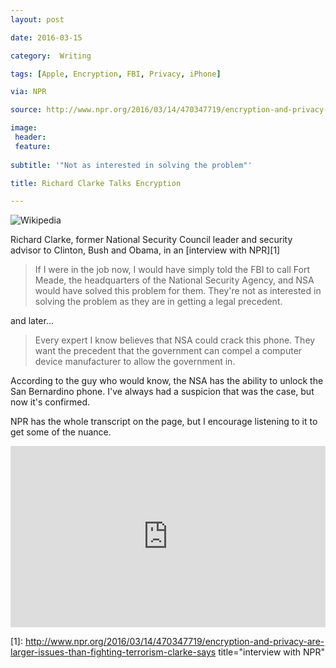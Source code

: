```yaml
---
layout: post

date: 2016-03-15

category:  Writing 

tags: [Apple, Encryption, FBI, Privacy, iPhone]

via: NPR

source: http://www.npr.org/2016/03/14/470347719/encryption-and-privacy-are-larger-issues-than-fighting-terrorism-clarke-says

image:
 header: 
 feature:
 
subtitle: '"Not as interested in solving the problem"'

title: Richard Clarke Talks Encryption

---
```

![Wikipedia](https://upload.wikimedia.org/wikipedia/commons/thumb/f/f3/Richard_clarke.jpg/200px-Richard_clarke.jpg)

Richard Clarke, former National Security Council leader and security advisor to Clinton, Bush and Obama, in an [interview with NPR][1]

> If I were in the job now, I would have simply told the FBI to call Fort Meade, the headquarters of the National Security Agency, and NSA would have solved this problem for them. They're not as interested in solving the problem as they are in getting a legal precedent.

and later...

> Every expert I know believes that NSA could crack this phone. They want the precedent that the government can compel a computer device manufacturer to allow the government in.

According to the guy who would know, the NSA has the ability to unlock the San Bernardino phone. I've always had a suspicion that was the case, but now it's confirmed.

NPR has the whole transcript on the page, but I encourage listening to it to get some of the nuance.

<iframe src="http://www.npr.org/player/embed/470347719/470347720" width="100%" height="290" frameborder="0" scrolling="no" title="NPR embedded audio player"></iframe>

[1]: http://www.npr.org/2016/03/14/470347719/encryption-and-privacy-are-larger-issues-than-fighting-terrorism-clarke-says title="interview with NPR"
